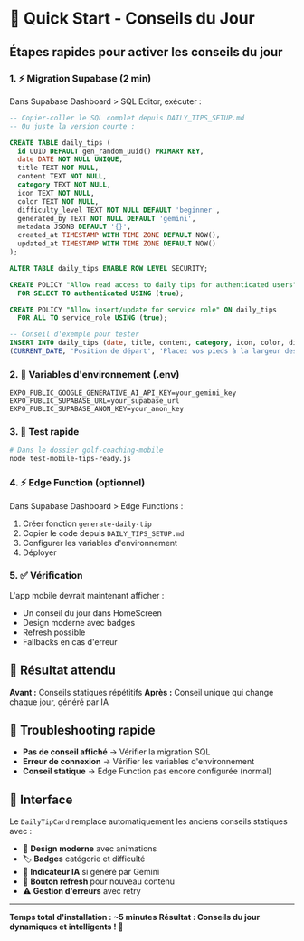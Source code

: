 # 🚀 Quick Start - Conseils du Jour

## Étapes rapides pour activer les conseils du jour

### 1. ⚡ Migration Supabase (2 min)

Dans Supabase Dashboard > SQL Editor, exécuter :

```sql
-- Copier-coller le SQL complet depuis DAILY_TIPS_SETUP.md
-- Ou juste la version courte :

CREATE TABLE daily_tips (
  id UUID DEFAULT gen_random_uuid() PRIMARY KEY,
  date DATE NOT NULL UNIQUE,
  title TEXT NOT NULL,
  content TEXT NOT NULL,
  category TEXT NOT NULL,
  icon TEXT NOT NULL,
  color TEXT NOT NULL,
  difficulty_level TEXT NOT NULL DEFAULT 'beginner',
  generated_by TEXT NOT NULL DEFAULT 'gemini',
  metadata JSONB DEFAULT '{}',
  created_at TIMESTAMP WITH TIME ZONE DEFAULT NOW(),
  updated_at TIMESTAMP WITH TIME ZONE DEFAULT NOW()
);

ALTER TABLE daily_tips ENABLE ROW LEVEL SECURITY;

CREATE POLICY "Allow read access to daily tips for authenticated users" ON daily_tips
  FOR SELECT TO authenticated USING (true);

CREATE POLICY "Allow insert/update for service role" ON daily_tips
  FOR ALL TO service_role USING (true);

-- Conseil d'exemple pour tester
INSERT INTO daily_tips (date, title, content, category, icon, color, difficulty_level) VALUES
(CURRENT_DATE, 'Position de départ', 'Placez vos pieds à la largeur des épaules et fléchissez légèrement les genoux.', 'technique', 'body', '#3b82f6', 'beginner');
```

### 2. 🔧 Variables d'environnement (.env)

```env
EXPO_PUBLIC_GOOGLE_GENERATIVE_AI_API_KEY=your_gemini_key
EXPO_PUBLIC_SUPABASE_URL=your_supabase_url
EXPO_PUBLIC_SUPABASE_ANON_KEY=your_anon_key
```

### 3. 🧪 Test rapide

```bash
# Dans le dossier golf-coaching-mobile
node test-mobile-tips-ready.js
```

### 4. ⚡ Edge Function (optionnel)

Dans Supabase Dashboard > Edge Functions :

1. Créer fonction `generate-daily-tip`
2. Copier le code depuis `DAILY_TIPS_SETUP.md`
3. Configurer les variables d'environnement
4. Déployer

### 5. ✅ Vérification

L'app mobile devrait maintenant afficher :
- Un conseil du jour dans HomeScreen
- Design moderne avec badges
- Refresh possible
- Fallbacks en cas d'erreur

## 🎯 Résultat attendu

**Avant :** Conseils statiques répétitifs
**Après :** Conseil unique qui change chaque jour, généré par IA

## 🚨 Troubleshooting rapide

- **Pas de conseil affiché** → Vérifier la migration SQL
- **Erreur de connexion** → Vérifier les variables d'environnement
- **Conseil statique** → Edge Function pas encore configurée (normal)

## 📱 Interface

Le `DailyTipCard` remplace automatiquement les anciens conseils statiques avec :

- 🎨 **Design moderne** avec animations
- 🏷️ **Badges** catégorie et difficulté  
- 🤖 **Indicateur IA** si généré par Gemini
- 🔄 **Bouton refresh** pour nouveau contenu
- ⚠️ **Gestion d'erreurs** avec retry

---

**Temps total d'installation : ~5 minutes**
**Résultat : Conseils du jour dynamiques et intelligents ! 🎉**